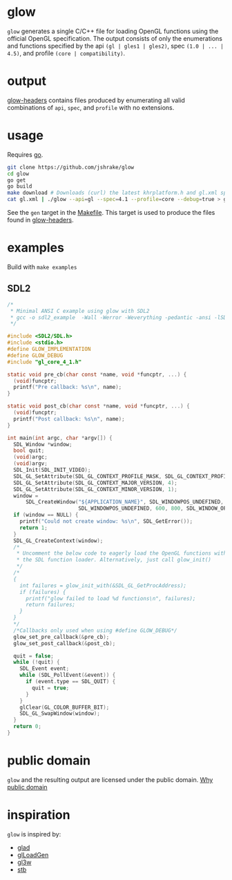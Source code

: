 # glow
`glow` generates a single C/C++ file for loading OpenGL functions using the official OpenGL specification. The output consists of only the enumerations and functions specified by the  api `(gl | gles1 | gles2)`, spec `(1.0 | ... | 4.5)`, and profile `(core | compatibility)`. 

# output
[glow-headers](https://github.com/jshrake/glow-headers) contains files produced by enumerating all valid combinations of `api`, `spec`, and `profile` with no extensions.

# usage
Requires [go](https://golang.org/).
``` bash
git clone https://github.com/jshrake/glow
cd glow
go get
go build
make download # Downloads (curl) the latest khrplatform.h and gl.xml spec
cat gl.xml | ./glow --api=gl --spec=4.1 --profile=core --debug=true > gl_core_4_1.h
```

See the `gen` target in the [Makefile](Makefile). This target is used to produce the files found in [glow-headers](https://github.com/jshrake/glow-headers).

# examples
Build with `make examples`

## SDL2
```C
/*
 * Minimal ANSI C example using glow with SDL2
 * gcc -o sdl2_example  -Wall -Werror -Weverything -pedantic -ansi -lSDL2 sdl2_example.c
 */

#include <SDL2/SDL.h>
#include <stdio.h>
#define GLOW_IMPLEMENTATION
#define GLOW_DEBUG
#include "gl_core_4_1.h"

static void pre_cb(char const *name, void *funcptr, ...) {
  (void)funcptr;
  printf("Pre callback: %s\n", name);
}

static void post_cb(char const *name, void *funcptr, ...) {
  (void)funcptr;
  printf("Post callback: %s\n", name);
}

int main(int argc, char *argv[]) {
  SDL_Window *window;
  bool quit;
  (void)argc;
  (void)argv;
  SDL_Init(SDL_INIT_VIDEO);
  SDL_GL_SetAttribute(SDL_GL_CONTEXT_PROFILE_MASK, SDL_GL_CONTEXT_PROFILE_CORE);
  SDL_GL_SetAttribute(SDL_GL_CONTEXT_MAJOR_VERSION, 4);
  SDL_GL_SetAttribute(SDL_GL_CONTEXT_MINOR_VERSION, 1);
  window =
      SDL_CreateWindow("${APPLICATION_NAME}", SDL_WINDOWPOS_UNDEFINED,
                       SDL_WINDOWPOS_UNDEFINED, 600, 800, SDL_WINDOW_OPENGL);
  if (window == NULL) {
    printf("Could not create window: %s\n", SDL_GetError());
    return 1;
  }
  SDL_GL_CreateContext(window);
  /*
   * Uncomment the below code to eagerly load the OpenGL functions with
   * the SDL function loader. Alternatively, just call glow_init()
   */
  /*
  {
    int failures = glow_init_with(&SDL_GL_GetProcAddress);
    if (failures) {
      printf("glow failed to load %d functions\n", failures);
      return failures;
    }
  }
  */
  /*Callbacks only used when using #define GLOW_DEBUG*/
  glow_set_pre_callback(&pre_cb);
  glow_set_post_callback(&post_cb);

  quit = false;
  while (!quit) {
    SDL_Event event;
    while (SDL_PollEvent(&event)) {
      if (event.type == SDL_QUIT) {
        quit = true;
      }
    }
    glClear(GL_COLOR_BUFFER_BIT);
    SDL_GL_SwapWindow(window);
  }
  return 0;
}
```

# public domain
`glow` and the resulting output are licensed under the public domain.
[Why public domain](https://github.com/nothings/stb/blob/master/docs/why_public_domain.md)

# inspiration
`glow` is inspired by:
- [glad](https://github.com/Dav1dde/glad)
- [glLoadGen](https://bitbucket.org/alfonse/glloadgen/wiki/Home)
- [gl3w](https://github.com/skaslev/gl3w)
- [stb](https://github.com/nothings/stb)
